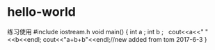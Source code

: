 # hello-world
练习使用
#include iostream.h
void main()
{
   int a ;
   int b ;
   cout<<a<<"  "<<b<<endl; 
   cout<<"a+b+b"<<endl;//new added from tom 2017-6-3
}
